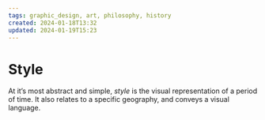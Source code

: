 ```yaml
---
tags: graphic_design, art, philosophy, history
created: 2024-01-18T13:32
updated: 2024-01-19T15:23
---
```


# Style

At it’s most abstract and simple, _style_ is the visual representation of a period of time. It also relates to a specific geography, and conveys a visual language.
